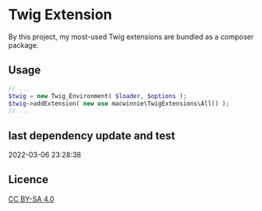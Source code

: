 # Twig Extension

By this project, my most-used Twig extensions are bundled as a composer package.

## Usage

```php
// ...
$twig = new Twig_Environment( $loader, $options );
$twig->addExtension( new use macwinnie\TwigExtensions\All() );
// ...
```

## last dependency update and test

2022-03-06 23:28:38

## Licence

[CC BY-SA 4.0](https://creativecommons.org/licenses/by-sa/4.0/deed.en)
